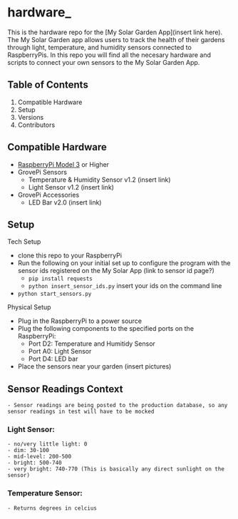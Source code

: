 # hardware_

This is the hardware repo for the [My Solar Garden App](insert link here). The My Solar Garden app allows users to track the health of their gardens through light, temperature, and humidity sensors connected to RaspberryPis. In this repo you will find all the necesary hardware and scripts to connect your own sensors to the My Solar Garden App.

## Table of Contents
1. Compatible Hardware
2. Setup
3. Versions
4. Contributors


## Compatible Hardware

- [RaspberryPi Model 3](https://www.raspberrypi.org/products/raspberry-pi-3-model-b/?resellerType=home) or Higher 
- GrovePi Sensors
    - Temperature & Humidity Sensor v1.2 (insert link)
    - Light Sensor v1.2 (insert link)
- GrovePi Accessories
    - LED Bar v2.0 (insert link)
    
## Setup

Tech Setup
- clone this repo to your RaspberryPi
- Run the following on your initial set up to configure the program with the sensor ids registered on the My Solar App (link to sensor id page?)
    - `pip install requests`
    - `python insert_sensor_ids.py` insert your ids on the command line
- `python start_sensors.py`

Physical Setup
- Plug in the RaspberryPi to a power source
- Plug the following components to the specified ports on the RaspberryPi:
    - Port D2: Temperature and Humitidy Sensor
    - Port A0: Light Sensor
    - Port D4: LED bar
- Place the sensors near your garden (insert pictures)

## Sensor Readings Context
    - Sensor readings are being posted to the production database, so any sensor readings in test will have to be mocked
### Light Sensor:
    - no/very little light: 0
    - dim: 30-100
    - mid-level: 200-500
    - bright: 500-740
    - very bright: 740-770 (This is basically any direct sunlight on the sensor)
    
### Temperature Sensor:
    - Returns degrees in celcius
